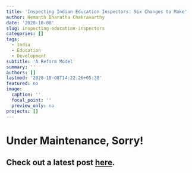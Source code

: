 ```yaml
---
title: 'Inspecting Indian Education Inspectors: Six Changes to Make'
author: Hemanth Bharatha Chakravarthy
date: '2020-10-08'
slug: inspecting-education-inspectors
categories: []
tags:
  - India
  - Education
  - Development
subtitle: 'A Reform Model'
summary: ''
authors: []
lastmod: '2020-10-08T14:22:26+05:30'
featured: no
image:
  caption: ''
  focal_point: ''
  preview_only: no
projects: []
---
```


# Under Maintenance, Sorry!

## Check out a latest post [here](https://www.b-hemanth.com/post/who-should-borrow/).
